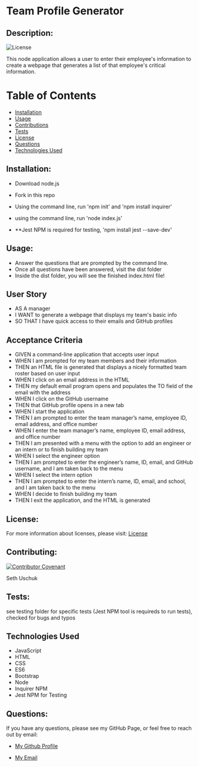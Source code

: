 
# Team Profile Generator


## Description:

![License](https://img.shields.io/badge/License-MIT-blue.svg "License Badge")

This node application allows a user to enter their employee's information to create a webpage that generates a list of that employee's critical information. 


# Table of Contents 

- [Installation](#installation)
- [Usage](#usage)
- [Contributions](#contributions)
- [Tests](#tests)
- [License](#license)
- [Questions](#questions)
- [Technologies Used](#languages)

## Installation:

* Download node.js 
* Fork in this repo
* Using the command line, run 'npm init' and 'npm install inquirer' 
* using the command line, run 'node index.js'

* **Jest NPM is required for testing, 'npm install jest --save-dev'

## Usage:

* Answer the questions that are prompted by the command line.
* Once all questions have been answered, visit the dist folder
* Inside the dist folder, you will see the finished index.html file!

## User Story

* AS A manager
* I WANT to generate a webpage that displays my team's basic info
* SO THAT I have quick access to their emails and GitHub profiles

## Acceptance Criteria 

* GIVEN a command-line application that accepts user input
* WHEN I am prompted for my team members and their information
* THEN an HTML file is generated that displays a nicely formatted team roster based on user input
* WHEN I click on an email address in the HTML
* THEN my default email program opens and populates the TO field of the email with the address
* WHEN I click on the GitHub username
* THEN that GitHub profile opens in a new tab
* WHEN I start the application
* THEN I am prompted to enter the team manager’s name, employee ID, email address, and office number
* WHEN I enter the team manager’s name, employee ID, email address, and office number
* THEN I am presented with a menu with the option to add an engineer or an intern or to finish building my team
* WHEN I select the engineer option
* THEN I am prompted to enter the engineer’s name, ID, email, and GitHub username, and I am taken back to the menu
* WHEN I select the intern option
* THEN I am prompted to enter the intern’s name, ID, email, and school, and I am taken back to the menu
* WHEN I decide to finish building my team
* THEN I exit the application, and the HTML is generated

## License:


For more information about licenses, please visit:
[License](https://opensource.org/licenses/MIT)



## Contributing:

[![Contributor Covenant](https://img.shields.io/badge/Contributor%20Covenant-v2.0%20adopted-ff69b4.svg)](CODE_OF_CONDUCT.md)

Seth Uschuk


## Tests:

see testing folder for specific tests (Jest NPM tool is requireds to run tests), checked for bugs and typos


## Technologies Used

* JavaScript
* HTML
* CSS 
* ES6
* Bootstrap
* Node
* Inquirer NPM
* Jest NPM for Testing


## Questions:


If you have any questions, please see  my GitHub Page, or feel free to reach out by email:


- [My Github Profile](https://github.com/suschuk24)


- [My Email](suschuk24@gmail.com)

  